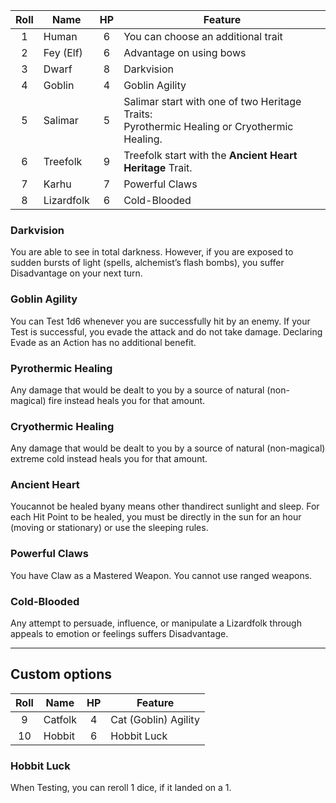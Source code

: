 | Roll | Name       | HP  | Feature                                                                                       |
| :--: | ---------- | :-: | --------------------------------------------------------------------------------------------- |
|  1   | Human      |  6  | You can choose an additional trait                                                            |
|  2   | Fey (Elf)  |  6  | Advantage on using bows                                                                       |
|  3   | Dwarf      |  8  | Darkvision                                                                                    |
|  4   | Goblin     |  4  | Goblin Agility                                                                                |
|  5   | Salimar    |  5  | Salimar start with one of two Heritage Traits:<br>Pyrothermic Healing or Cryothermic Healing. |
|  6   | Treefolk   |  9  | Treefolk start with the **Ancient Heart Heritage** Trait.                                     |
|  7   | Karhu      |  7  | Powerful Claws                                                                                |
|  8   | Lizardfolk |  6  | Cold-Blooded                                                                                  |

### Darkvision
You are able to see in total darkness. However, if you are exposed to sudden bursts of light (spells, alchemist’s flash bombs), you suffer Disadvantage on your next turn.
### Goblin Agility
You can Test 1d6 whenever you are successfully hit by an enemy. If your Test is successful, you evade the attack and do not take damage. Declaring Evade as an Action has no additional benefit.
### Pyrothermic Healing
Any damage that would
be dealt to you by a
source of natural (non-
magical) fire instead
heals you for that
amount.
### Cryothermic Healing
Any
damage that
would be dealt
to you by a source
of natural (non-magical)
extreme cold instead
heals you for that amount.
### Ancient Heart
Youcannot be healed byany means other thandirect sunlight and sleep. For each Hit Point to be healed, you must be directly in the sun for an hour (moving or stationary) or use the sleeping rules.
### Powerful Claws
You have Claw as a Mastered Weapon. You cannot use ranged weapons.
### Cold-Blooded
Any attempt to persuade, influence, or manipulate
a Lizardfolk through appeals to emotion or feelings suffers Disadvantage.

---
## Custom options
| Roll | Name    | HP  | Feature              |
| :--: | ------- | :-: | -------------------- |
|  9   | Catfolk |  4  | Cat (Goblin) Agility |
|  10  | Hobbit  |  6  | Hobbit Luck          |
### Hobbit Luck
When Testing, you can reroll 1 dice, if it landed on a 1.